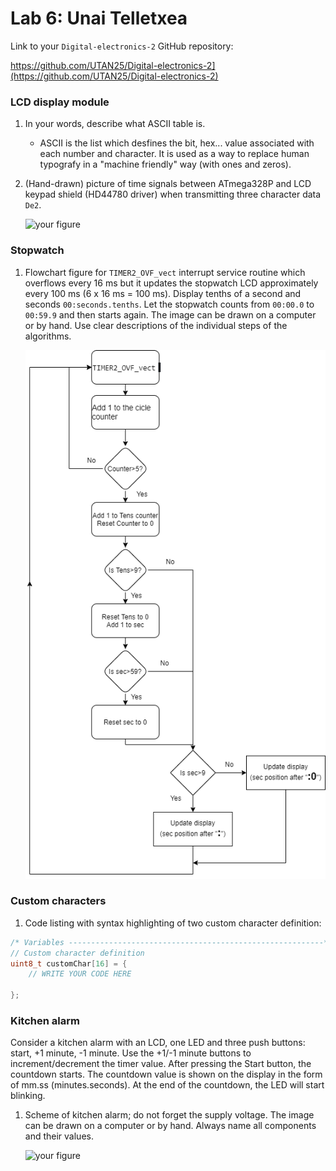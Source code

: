 # Lab 6: Unai Telletxea

Link to your `Digital-electronics-2` GitHub repository:

https://github.com/UTAN25/Digital-electronics-2](https://github.com/UTAN25/Digital-electronics-2)


### LCD display module

1. In your words, describe what ASCII table is.
   * ASCII is the list which desfines the bit, hex... value associated with each number and character. It is used as a way to replace human typografy in a "machine friendly" way (with ones and zeros).

2. (Hand-drawn) picture of time signals between ATmega328P and LCD keypad shield (HD44780 driver) when transmitting three character data `De2`.

   ![your figure]()


### Stopwatch

1. Flowchart figure for `TIMER2_OVF_vect` interrupt service routine which overflows every 16&nbsp;ms but it updates the stopwatch LCD approximately every 100&nbsp;ms (6 x 16&nbsp;ms = 100&nbsp;ms). Display tenths of a second and seconds `00:seconds.tenths`. Let the stopwatch counts from `00:00.0` to `00:59.9` and then starts again. The image can be drawn on a computer or by hand. Use clear descriptions of the individual steps of the algorithms.

   ![your figure](https://github.com/UTAN25/Digital-electronics-2/blob/main/Labs/06-lcd/Untitled%20Diagram.drawio.png)


### Custom characters

1. Code listing with syntax highlighting of two custom character definition:

```c
/* Variables ---------------------------------------------------------*/
// Custom character definition
uint8_t customChar[16] = {
    // WRITE YOUR CODE HERE

};
```


### Kitchen alarm

Consider a kitchen alarm with an LCD, one LED and three push buttons: start, +1 minute, -1 minute. Use the +1/-1 minute buttons to increment/decrement the timer value. After pressing the Start button, the countdown starts. The countdown value is shown on the display in the form of mm.ss (minutes.seconds). At the end of the countdown, the LED will start blinking.

1. Scheme of kitchen alarm; do not forget the supply voltage. The image can be drawn on a computer or by hand. Always name all components and their values.

   ![your figure]()
